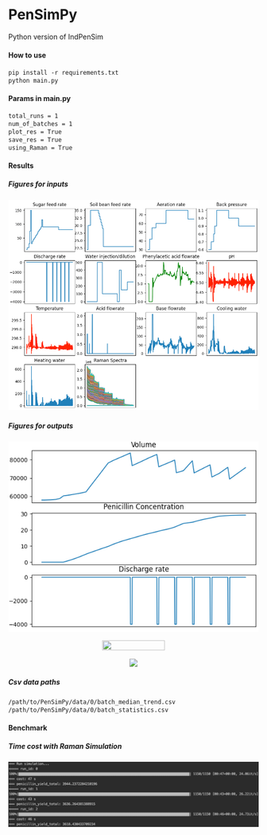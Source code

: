 # PenSimPy
Python version of IndPenSim
#### How to use
```
pip install -r requirements.txt
python main.py
```
#### Params in main.py
```
total_runs = 1
num_of_batches = 1
plot_res = True
save_res = True
using_Raman = True
```
#### Results
##### Figures for inputs
![Inputs](figures/Figure_2.png)
##### Figures for outputs
![Outputs](figures/Figure_1.png)

<p align="center">
  <img src="https://github.com/Quarticai/PenSimPy/blob/master/figures/Figure_2.png" style="width: 50%; height: 50%">
</p>
<p align="center">
  <img src="https://github.com/Quarticai/PenSimPy/blob/master/figures/Figure_1.png">
</p>

##### Csv data paths
```
/path/to/PenSimPy/data/0/batch_median_trend.csv
/path/to/PenSimPy/data/0/batch_statistics.csv
```
#### Benchmark
##### Time cost with Raman Simulation
![Image description](figures/benchmark.png)

